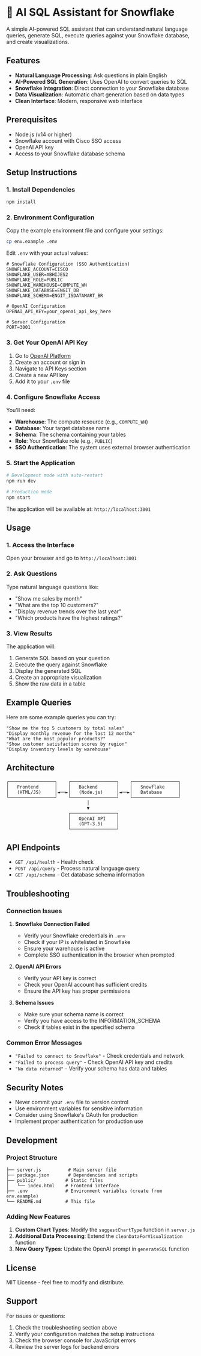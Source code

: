 # 🤖 AI SQL Assistant for Snowflake

A simple AI-powered SQL assistant that can understand natural language queries, generate SQL, execute queries against your Snowflake database, and create visualizations.

## Features

- **Natural Language Processing**: Ask questions in plain English
- **AI-Powered SQL Generation**: Uses OpenAI to convert queries to SQL
- **Snowflake Integration**: Direct connection to your Snowflake database
- **Data Visualization**: Automatic chart generation based on data types
- **Clean Interface**: Modern, responsive web interface

## Prerequisites

- Node.js (v14 or higher)
- Snowflake account with Cisco SSO access
- OpenAI API key
- Access to your Snowflake database schema

## Setup Instructions

### 1. Install Dependencies

```bash
npm install
```

### 2. Environment Configuration

Copy the example environment file and configure your settings:

```bash
cp env.example .env
```

Edit `.env` with your actual values:

```env
# Snowflake Configuration (SSO Authentication)
SNOWFLAKE_ACCOUNT=CISCO
SNOWFLAKE_USER=ABHIJES2
SNOWFLAKE_ROLE=PUBLIC
SNOWFLAKE_WAREHOUSE=COMPUTE_WH
SNOWFLAKE_DATABASE=ENGIT_DB
SNOWFLAKE_SCHEMA=ENGIT_ISDATAMART_BR

# OpenAI Configuration
OPENAI_API_KEY=your_openai_api_key_here

# Server Configuration
PORT=3001
```

### 3. Get Your OpenAI API Key

1. Go to [OpenAI Platform](https://platform.openai.com/)
2. Create an account or sign in
3. Navigate to API Keys section
4. Create a new API key
5. Add it to your `.env` file

### 4. Configure Snowflake Access

You'll need:
- **Warehouse**: The compute resource (e.g., `COMPUTE_WH`)
- **Database**: Your target database name
- **Schema**: The schema containing your tables
- **Role**: Your Snowflake role (e.g., `PUBLIC`)
- **SSO Authentication**: The system uses external browser authentication

### 5. Start the Application

```bash
# Development mode with auto-restart
npm run dev

# Production mode
npm start
```

The application will be available at: `http://localhost:3001`

## Usage

### 1. Access the Interface

Open your browser and go to `http://localhost:3001`

### 2. Ask Questions

Type natural language questions like:
- "Show me sales by month"
- "What are the top 10 customers?"
- "Display revenue trends over the last year"
- "Which products have the highest ratings?"

### 3. View Results

The application will:
1. Generate SQL based on your question
2. Execute the query against Snowflake
3. Display the generated SQL
4. Create an appropriate visualization
5. Show the raw data in a table

## Example Queries

Here are some example queries you can try:

```
"Show me the top 5 customers by total sales"
"Display monthly revenue for the last 12 months"
"What are the most popular products?"
"Show customer satisfaction scores by region"
"Display inventory levels by warehouse"
```

## Architecture

```
┌─────────────────┐    ┌─────────────────┐    ┌─────────────────┐
│   Frontend      │    │   Backend       │    │   Snowflake     │
│   (HTML/JS)     │◄──►│   (Node.js)     │◄──►│   Database      │
└─────────────────┘    └─────────────────┘    └─────────────────┘
                              │
                              ▼
                       ┌─────────────────┐
                       │   OpenAI API    │
                       │   (GPT-3.5)     │
                       └─────────────────┘
```

## API Endpoints

- `GET /api/health` - Health check
- `POST /api/query` - Process natural language query
- `GET /api/schema` - Get database schema information

## Troubleshooting

### Connection Issues

1. **Snowflake Connection Failed**
   - Verify your Snowflake credentials in `.env`
   - Check if your IP is whitelisted in Snowflake
   - Ensure your warehouse is active
   - Complete SSO authentication in the browser when prompted

2. **OpenAI API Errors**
   - Verify your API key is correct
   - Check your OpenAI account has sufficient credits
   - Ensure the API key has proper permissions

3. **Schema Issues**
   - Make sure your schema name is correct
   - Verify you have access to the INFORMATION_SCHEMA
   - Check if tables exist in the specified schema

### Common Error Messages

- `"Failed to connect to Snowflake"` - Check credentials and network
- `"Failed to process query"` - Check OpenAI API key and credits
- `"No data returned"` - Verify your schema has data and tables

## Security Notes

- Never commit your `.env` file to version control
- Use environment variables for sensitive information
- Consider using Snowflake's OAuth for production
- Implement proper authentication for production use

## Development

### Project Structure

```
├── server.js          # Main server file
├── package.json       # Dependencies and scripts
├── public/           # Static files
│   └── index.html    # Frontend interface
├── .env              # Environment variables (create from env.example)
└── README.md         # This file
```

### Adding New Features

1. **Custom Chart Types**: Modify the `suggestChartType` function in `server.js`
2. **Additional Data Processing**: Extend the `cleanDataForVisualization` function
3. **New Query Types**: Update the OpenAI prompt in `generateSQL` function

## License

MIT License - feel free to modify and distribute.

## Support

For issues or questions:
1. Check the troubleshooting section above
2. Verify your configuration matches the setup instructions
3. Check the browser console for JavaScript errors
4. Review the server logs for backend errors 